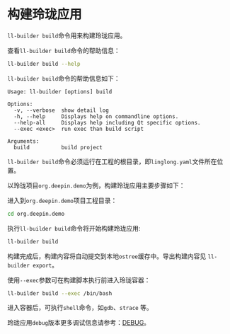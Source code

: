 # 构建玲珑应用

`ll-builder build`命令用来构建玲珑应用。

查看`ll-builder build`命令的帮助信息：

```bash
ll-builder build --help
```

`ll-builder build`命令的帮助信息如下：

```text
Usage: ll-builder [options] build

Options:
  -v, --verbose  show detail log
  -h, --help     Displays help on commandline options.
  --help-all     Displays help including Qt specific options.
  --exec <exec>  run exec than build script

Arguments:
  build          build project
```

`ll-builder build`命令必须运行在工程的根目录，即`linglong.yaml`文件所在位置。

以玲珑项目`org.deepin.demo`为例，构建玲珑应用主要步骤如下：

进入到`org.deepin.demo`项目工程目录：

```bash
cd org.deepin.demo
```

执行`ll-builder build`命令将开始构建玲珑应用:

```bash
ll-builder build
```

构建完成后，构建内容将自动提交到本地`ostree`缓存中。导出构建内容见 `ll-builder export`。

使用`--exec`参数可在构建脚本执行前进入玲珑容器：

```bash
ll-builder build --exec /bin/bash
```

进入容器后，可执行`shell`命令，如`gdb`、`strace` 等。

玲珑应用`debug`版本更多调试信息请参考：[DEBUG](../debug/debug.md)。

